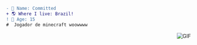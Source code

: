 ```diff
- 📝 Name: Committed
+ 🌎 Where I live: Brazil!
! 🧠 Age: 15
#  Jogador de minecraft woowwww
```
<img align="right" alt="GIF" src="https://cdn.discordapp.com/attachments/794646596284448789/814572786798297148/unknown.png"/>

<!--
**SystemsFrozen/SystemsFrozen** is a ✨ _special_ ✨ repository because its `README.md` (this file) appears on your GitHub profile.

